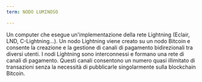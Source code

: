 ```yaml
---
term: NODO LUMINOSO

---
```

Un computer che esegue un'implementazione della rete Lightning (Eclair, LND, C-Lightning...). Un nodo Lightning viene creato su un nodo Bitcoin e consente la creazione e la gestione di canali di pagamento bidirezionali tra diversi utenti. I nodi Lightning sono interconnessi e formano una rete di canali di pagamento. Questi canali consentono un numero quasi illimitato di transazioni senza la necessità di pubblicarle singolarmente sulla blockchain Bitcoin.